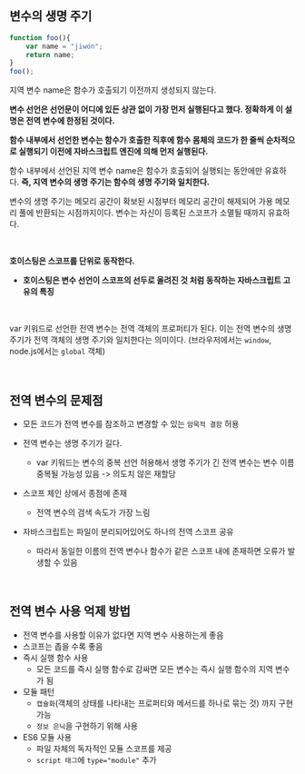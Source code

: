 ## 변수의 생명 주기

```javascript
function foo(){
	var name = "jiwon";
	return name;
}
foo();
```

지역 변수 name은 함수가 호출되기 이전까지 생성되지 않는다. 

**변수 선언은 선언문이 어디에 있든 상관 없이 가장 먼저 실행된다고 했다. 정확하게 이 설명은 전역 변수에 한정된 것이다.**

**함수 내부에서 선언한 변수는 함수가 호출한 직후에 함수 몸체의 코드가 한 줄씩 순차적으로 실행되기 이전에 자바스크립트 엔진에 의해 먼저 실행된다.**

함수 내부에서 선언된 지역 변수 name은 함수가 호출되어 실행되는 동안에만 유효하다. **즉, 지역 변수의 생명 주기는 함수의 생명 주기와 일치한다.**

변수의 생명 주기는 메모리 공간이 확보된 시점부터 메모리 공간이 해제되어 가용 메모리 풀에 반환되는 시점까지이다. 변수는 자신이 등록된 스코프가 소멸될 때까지 유효하다. 

<br/>

**호이스팅은 스코프를 단위로 동작한다.**

- **호이스팅은 변수 선언이 스코프의 선두로 올려진 것 처럼 동작하는 자바스크립트 고유의 특징**

<br/>

var 키워드로 선언한 전역 변수는 전역 객체의 프로퍼티가 된다. 이는 전역 변수의 생명 주기가 전역 객체의 생명 주기와 일치한다는 의미이다.  (브라우저에서는 `window`, node.js에서는 `global` 객체)

<br/>

## 전역 변수의 문제점

- 모든 코드가 전역 변수를 참조하고 변경할 수 있는 `암묵적 결함` 허용

- 전역 변수는 생명 주기가 길다.
  - var 키워드는 변수의 중복 선언 허용해서 생명 주기가 긴 전역 변수는 변수 이름 중복될 가능성 있음 -> 의도치 않은 재할당
- 스코프 체인 상에서 종점에 존재
  - 전역 변수의 검색 속도가 가장 느림
- 자바스크립트는 파일이 분리되어있어도 하나의 전역 스코프 공유
  - 따라서 동일한 이름의 전역 변수나 함수가 같은 스코프 내에 존재하면 오류가 발생할 수 있음

<br/>

## 전역 변수 사용 억제 방법

- 전역 변수를 사용할 이유가 없다면 지역 변수 사용하는게 좋음
- 스코프는 좁을 수록 좋음
- 즉시 실행 함수 사용
  - 모든 코드를 즉시 실행 함수로 감싸면 모든 변수는 즉시 실행 함수의 지역 변수가 됨
- 모듈 패턴
  - `캡슐화`(객체의 상태를 나타내는 프로퍼티와 메서드를 하나로 묶는 것) 까지 구현 가능
  - `정보 은닉`을 구현하기 위해 사용
- ES6 모듈 사용 
  - 파일 자체의 독자적인 모듈 스코프를 제공
  - `script 태그`에 `type="module"` 추가

